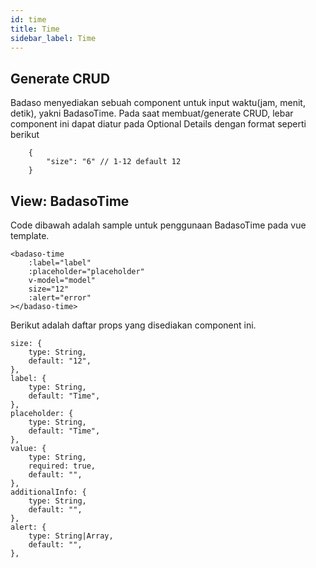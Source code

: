 ```yaml
---
id: time
title: Time
sidebar_label: Time
---
```


## Generate CRUD

Badaso menyediakan sebuah component untuk input waktu(jam, menit, detik), yakni BadasoTime. 
Pada saat membuat/generate CRUD, lebar component ini dapat diatur pada Optional Details dengan format seperti berikut
```
    {
        "size": "6" // 1-12 default 12
    }
```

## View: BadasoTime

Code dibawah adalah sample untuk penggunaan BadasoTime pada vue template.

```
<badaso-time
    :label="label"
    :placeholder="placeholder"
    v-model="model"
    size="12"
    :alert="error"
></badaso-time>
```

Berikut adalah daftar props yang disediakan component ini.

```
size: {
    type: String,
    default: "12",
},
label: {
    type: String,
    default: "Time",
},
placeholder: {
    type: String,
    default: "Time",
},
value: {
    type: String,
    required: true,
    default: "",
},
additionalInfo: {
    type: String,
    default: "",
},
alert: {
    type: String|Array,
    default: "",
},
```